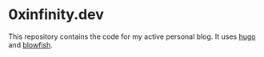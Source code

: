 # 0xinfinity.dev
This repository contains the code for my active personal blog. It uses [hugo](https://github.com/gohugoio/hugo) and [blowfish](https://github.com/nunocoracao/blowfish).